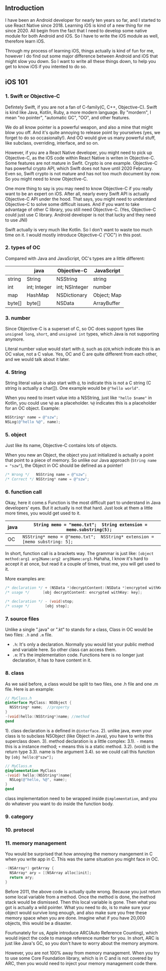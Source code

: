 
## Introduction
I have been an Android developer for nearly ten years so far, and I started to use React Native since 2018. Learning iOS is kind of a new thing for me since 2020. All begin from the fact that I need to develop some native module for both Android and iOS. So I have to write the iOS module as well, therefore learn iOS.

Through my process of learning iOS, things actually is kind of fun for me, however I do find out some major difference between Android and iOS that might slow you down. So I want to write all these things down, to help you get to know iOS if you intented to do so.


## iOS 101
### 1. Swift or Objective-C
Defintely Swift, if you are not a fan of C-family(C, C++, Objective-C). Swift is kind like Java, Kotlin, Ruby, a more modern language. By "mordern", I mean "no pointer", "automatic GC", "OO", and other features. 

We do all know pointer is a powerful weapon, and also a mine that might blow you off. And it's quite annoying to release point by yourselves (yes, we forget to do so occasionally!). And OO would give us many powerful stuff, like subclass, overriding, interface, and so on. 

However, if you are a React Native developer, you might need to pick up Objective-C, as the iOS code within React Native is writen in Objective-C. Some features are not mature in Swfit. Crypto is one example. Objective-C has powerful crypto API, which Swift does not have until 2020 February. Even so, Swift crypto is not mature and has not too much document by now. So you might need to know Objective-C.

One more thing to say is you may need to know Objective-C if you really want to be an expert on iOS. After all, nearly every Swift API is actually Objective-C API under the hood. That says, you might need to understand Objective-C to solve some difficult issues. And if you want to take advantage of other C library, you still need Objective-C. (Yes, Objective-C could just use C library. Android developer is not that lucky and they need to use JNI)

Swift actually is very much like Kotlin. So I don't want to waste too much time on it. I would mostly introduce Objective-C ("OC") in  this post.

### 2. types of OC
Compared with Java and JavaScript, OC's types are a little different:

|        | java         | Objective-C    | JavaScript  |
|--------|--------------|----------------|-------------|
| string | String       | NSString       | string      |
| int    | int; Integer | int; NSInteger | number      |
| map    | HashMap      | NSDictionary   | Object; Map |
| byte[] | byte[]       | NSData         | ArrayBuffer |


### 3. number
Since Objective-C is a superset of C, so OC does support types like `unsigned long`, `short`, and `unsigned int` types, which Java is not supporting anymore.

Literal number value would start with `@`, such as `@20`,which indicate this is an OC value, not a C value. Yes, OC and C are quite different from each other, and we would talk about it later.

### 4. String
String literal value is also start with `@`, to indicate this is not a C string (C string is actually a char[]). One example would be `@"hello world"`.

When you need to insert value into a NSString, just like `"hello $name"` in Kotlin, you could use `%@` as a placeholder.  `%@` indicates this is a placeholder for an OC object. 
Example:

```Objective-C
NSString* name = @"szw";
NSLog(@"hello %@", name);
```

### 5. object
Just like its name, Objective-C contains lots of objects. 

When you new an Object, the object you just initialized is actually a point that point to a piece of memory. So unlike our Java approach (`String name = "szw"`), the Object in OC should be defined as a pointer!

```Objective-C
/* Wrong */   NSString name = @"szw";
/* Correct */ NSString* name = @"szw";
```

### 6. function call
Okay, here it come.s Function is the most difficult part to understand in Java developers' eyes. But it actually is not that hard. Just look at them a little more times, you would get used to it. 

| java | `String memo = "memo.txt";  String extension = memo.substring(5); `         |
|------|-----------------------------------------------------------------------------|
| OC   | `NSString* memo = @"memo.txt";  NSString* extension = [memo substring: 5];` |

In short, function call is a brackets way. The grammar is just like:
`[object method:arg1 arg2Name:arg2 arg3Name:arg3`. Hahaha, I know it's hard to accept it at once, but read it a couple of times, trust me, you will get used to it. 

More examples are:
```objective-C
/* declaration */ + (NSData *)decryptContent:(NSData *)encrypted withKey:(NSData *)key; 
/* usage */      [obj decryptContent: encrypted withKey: key];

/* declaration */ - (void)stop;
/* usage */       [obj stop];
```
### 7. source files
Unlike a single ".java" or ".kt" to stands for a class, Class in OC would be two files: `.h` and `.m` file. 

* `.h`: It's only a declaration. Normally you would list your public method and variable here. So other class can access them.
* `.m`: It's the implementation code. Functions here is no longer just declaration, it has to have content in it. 

### 8. class
As we said before, a class would be split to two files, one .h file and one .m file.
Here is an example:

```objective-C
// MyClass.h
@interface MyClass: NSObject {
  NSString* name;  //property
}
-(void)hello:(NSString*)name; //method
@end
```
1). class declaration is a defined in `@interface`.
2). unlike java, even your class is to subclass NSObject (like Object in Java), you have to write this superclass down.
3). method declaration is a little complex:
  3.1). `-` means this is a instance method; `+` means this is a static method. 
  3.2). (void) is the return type
  3.3). name is the argument
  3.4). so we could call this function by `[obj hello:@"szw"];`

```objective-C
// MyClass.m
@implementation MyClass 
-(void) hello:(NSString*)name{
  NSLog(@"hello, %@", name);
}
@end
```
class implementation need to be wrapped inside `@implementation`, and you do whatever you want to do inside the function body.

### 9. category

### 10. protocol

### 11. memory management
You would be surprised that how annoying the memory mangement in C when you write app in C. This was the same situation you might face in OC. 

```objective-C
-(NSArray*) getArray {
  NSArray* ary = [[NSArray alloc]init];
  return ary;
}
```
Before 2011, the above code is actually quite wrong. Because you just return some local variable from a method. Once the method is done, the method stack would be dismissed. Then this local variable is gone. Then what you got is actually a wild pointer. What you need to do, is to make sure your object would survive long enough, and also make sure you free these memory space when you are done. Imagine what if you have 20,000 objects, this would be a disaster. 

Fourtunately for us, Apple introduce ARC(Auto Reference Counting), which would inject the code to manage reference number for you. In short, ARC is just like Java's GC, so you don't have to worry about the memory anymore.

However, you are not 100% away from memory management. When you try to use some Core Foundation library, which is in C and is not covered by ARC, then you would need to inject your memory management code there. 
